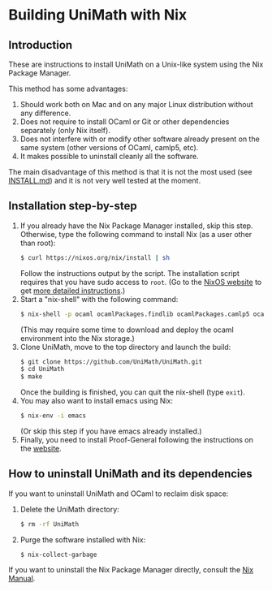 Building UniMath with Nix
=====================================

## Introduction

These are instructions to install UniMath on a Unix-like system using
the Nix Package Manager.

This method has some advantages:
1. Should work both on Mac and on any major Linux distribution without
   any difference.
2. Does not require to install OCaml or Git or other dependencies
   separately (only Nix itself).
3. Does not interfere with or modify other software already present on
   the same system (other versions of OCaml, camlp5, etc).
4. It makes possible to uninstall cleanly all the software.

The main disadvantage of this method is that it is not the most used
(see [INSTALL.md](https://github.com/UniMath/UniMath/blob/master/INSTALL.md))
and it is not very well tested at the moment.

## Installation step-by-step

1. If you already have the Nix Package Manager installed, skip this step.
   Otherwise, type the following command to install Nix
   (as a user other than root):
   ```bash
   $ curl https://nixos.org/nix/install | sh
   ```
   Follow the instructions output by the script.
   The installation script requires that you have sudo access to `root`.
   (Go to the [NixOS website](https://nixos.org) to get
   [more detailed instructions](https://nixos.org/nix/download.html).)
2. Start a "nix-shell" with the following command:
   ```bash
   $ nix-shell -p ocaml ocamlPackages.findlib ocamlPackages.camlp5 ocamlPackages.num ocamlPackages.zarith gnumake git
   ```
   (This may require some time to download and deploy the ocaml
   environment into the Nix storage.)
3. Clone UniMath, move to the top directory and launch the build:
   ```bash
   $ git clone https://github.com/UniMath/UniMath.git
   $ cd UniMath
   $ make
   ```
   Once the building is finished, you can quit the nix-shell (type `exit`).
4. You may also want to install emacs using Nix:
   ```bash
   $ nix-env -i emacs
   ```
   (Or skip this step if you have emacs already installed.)
5. Finally, you need to install Proof-General following the instructions
   on the [website](https://proofgeneral.github.io).

## How to uninstall UniMath and its dependencies

If you want to uninstall UniMath and OCaml to reclaim disk space:
1. Delete the UniMath directory:
   ```bash
   $ rm -rf UniMath
   ```
2. Purge the software installed with Nix:
   ```
   $ nix-collect-garbage
   ```

If you want to uninstall the Nix Package Manager directly, consult the
[Nix Manual](https://nixos.org/nix/manual/#chap-installation).
